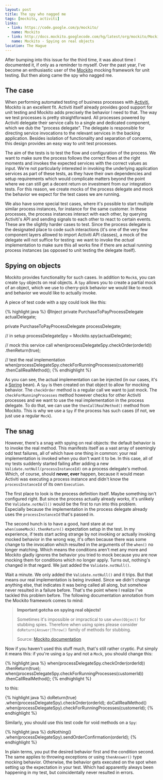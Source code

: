 ```yaml
---
layout: post
title: The spy who nagged me
tags: [mockito, activiti]
links: 
 - link: https://code.google.com/p/mockito/
   name: Mockito
 - link: http://docs.mockito.googlecode.com/hg/latest/org/mockito/Mockito.html#13
   name: Mockito - Spying on real objects
location: The Hague
---
```

After bumping into this issue for the third time, it was about time I documented it, if only as a reminder to myself. Over the past year, I've become an enthusiastic user of the [Mockito](https://code.google.com/p/mockito/ "Visit the Mockito project") mocking framework for unit testing. But then along came the spy who nagged me.

## The case
When performing automated testing of business processes with [Activiti](http://activiti.org/ "Activiti website"), Mockito is an excellent fit. Activiti itself already provides good support for unit testing and Mockito adds precisely the behavior I need to that. The way we test processes is pretty straightforward. All processes powered by Activiti delegate their service calls to a single and dedicated component, which we dub the "process delegate". The delegate is responsible for directing service invocations to the relevant services in the backing application. Besides isolation of functionality and separation of concerns, this design provides an easy way to unit test processes.

The aim of the tests is to test the flow and configuration of the process. We want to make sure the process follows the correct flows at the right moments and invokes the expected services with the correct values as input. We're not particularly interested in invoking the underlying application services as part of these tests, as they have their own dependencies and setup requirements which would complicate matters beyond the point where we can still get a decent return on investment from our integration tests. For this reason, we create mocks of the process delegate and mock the behavior we expect for the test cases we are running.

We also have some special test cases, where it's possible to start multiple similar process instances, for instance for the same customer. In these processes, the process instances interact with each other, by querying Activiti's API and sending signals to each other to react to certain events. These are the slightly harder cases to test. Since the process delegate is the designated place to code such interactions (it's one of the very few component layers allowed to import Activiti API classes), a mock of the delegate will not suffice for testing: we want to invoke the *actual* implementation to make sure this all works fine if there are actual running process instances (as opposed to unit testing the delegate itself).

## Spying on objects
Mockito provides functionality for such cases. In addition to <code>Mock</code>s, you can create <code>Spy</code> objects on real objects. A <code>Spy</code> allows you to create a partial mock of an object, which we use to cherry-pick behavior we would like to mock and behavior we would like to actually invoke.

A piece of test code with a spy could look like this:

{% highlight java %}
@Inject
private PurchaseToPayProcessDelegate actualDelegate;

private PurchaseToPayProcessDelegate processDelegate;

// in setup
processDelegateSpy = Mockito.spy(actualDelegate);

// mock this service call
when(processDelegateSpy.checkOrder(orderId))
  .thenReturn(true);

// test the real implementation
when(processDelegateSpy.checkForRunningProcesses(customerId))
  .thenCallRealMethod();
{% endhighlight %}

As you can see, the actual implementation can be injected (in our cases, it's a [Spring](http://spring.io) bean). A <code>Spy</code> is then created on that object to allow for mocking behavior. The <code>checkOrder</code> method is a regular call we want to just mock. The <code>checkForRunningProcesses</code> method however checks for other Activiti processes and we want to use the real implementation in the process delegate. To do that, we can use the <code>thenCallRealMethod()</code> method from Mockito. This is why we use a <code>Spy</code> if the process has such cases (if not, we just use a regular <code>Mock</code>).

## The snag

However, there's a snag with spying on real objects: the default behavior is to invoke the real method. This manifests itself as a vast array of seemingly odd test failures, all of which have one thing in common: your real implementation is invoked when you don't want it to be. In this case, all of my tests suddenly started failing after adding a new <code>Validate.notNull(processInstanceId)</code> on a process delegate's method. Which, of course, should **never, ever** happen, because it would mean Activiti was executing a process instance and didn't know the <code>processInstanceId</code> of its own <code>Execution</code>.

The first place to look is the process definition itself. Maybe something isn't configured right. But since the process actually already *works*, it's unlikely the <code>Validate.notNull()</code> would be the first to run into this problem. Especially because the implementation in the process delegate already uses the <code>processInstanceId</code> that's passed in.

The second hunch is to have a good, hard stare at our <code>when(someMock).thenReturn()</code> expectation setup in the test. In my experience, if tests start acting strange by not invoking or actually invoking mocked behavior in the wrong way, it's often because there was some change to the invocation which resulted in the arguments of the <code>when()</code> no longer matching. Which means the conditions aren't met any more and Mockito gladly ignores the behavior you tried to mock because you are now mocking them for conditions which no longer apply. Turns out, nothing's changed in that regard. We just added the <code>Validate.notNull()</code>.

Wait a minute. We only added the <code>Validate.notNull()</code> and it trips. But that means our real implementation is being invoked. Since we didn't change anything else, that indicates it was being called all along, but somehow never resulted in a failure before. That's the point where I realize I've tackled this problem before. The following documentation annotation from the Mockito framework comes to mind:

> **Important gotcha on spying real objects!**
>
> Sometimes it's impossible or impractical to use <code>when(Object)</code> for stubbing spies. Therefore when using spies please consider <code>doReturn|Answer|Throw()</code> family of methods for stubbing. 
> 
> Source: [Mockito documentation](http://docs.mockito.googlecode.com/hg/latest/org/mockito/Spy.html)

Now if you haven't used this stuff much, that's still rather cryptic. Put simply it means this: if you're using a <code>Spy</code> and not a <code>Mock</code>, you should change this:

{% highlight java %}
when(processDelegateSpy.checkOrder(orderId))
  .thenReturn(true);
when(processDelegateSpy.checkForRunningProcesses(customerId))
  .thenCallRealMethod();
{% endhighlight %}

to this:

{% highlight java %}
doReturn(true)
  .when(processDelegateSpy).checkOrder(orderId);
doCallRealMethod()
  .when(processDelegateSpy).checkForRunningProcesses(customerId);
{% endhighlight %}

Similarly, you should use this test code for void methods on a <code>Spy</code>:

{% highlight java %}
doNothing()
  .when(processDelegateSpy).sendOrderConfirmation(orderId);
{% endhighlight %}

In plain terms, you put the desired behavior first and the condition second. The same applies to throwing exceptions or using <code>thenAnswer()</code> type mocking behavior. Otherwise, the behavior gets executed on the spot when setting up the expectation in your test. Which had apparently always been happening in my test, but coincidentally never resulted in errors.






